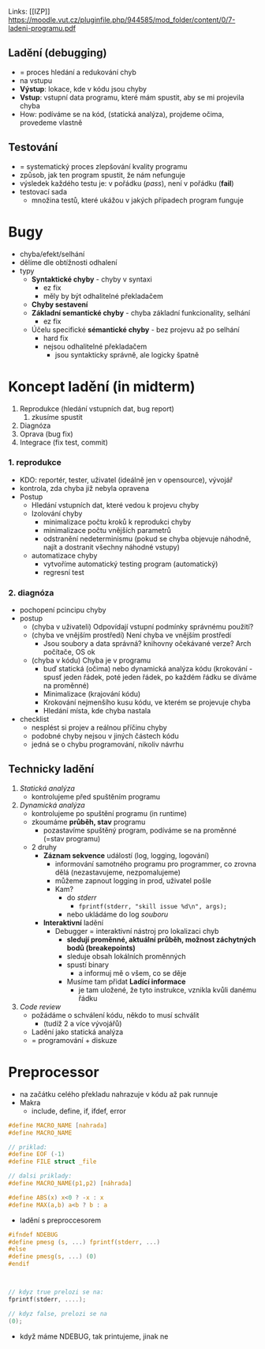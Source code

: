 Links: [[IZP]]
https://moodle.vut.cz/pluginfile.php/944585/mod_folder/content/0/7-ladeni-programu.pdf

## Ladění (debugging)
- = proces hledání a redukování chyb
- na vstupu
- **Výstup**: lokace, kde v kódu jsou chyby
- **Vstup**: vstupní data programu, které mám spustit, aby se mi projevila chyba
- How: podíváme se na kód, (statická analýza), projdeme očima, provedeme vlastně

## Testování
- = systematický proces zlepšování kvality programu
- způsob, jak ten program spustit, že nám nefunguje
- výsledek každého testu je: v pořádku (*pass*), není v pořádku (**fail**)
- testovací sada
	- množina testů, které ukážou v jakých případech program funguje

# Bugy
- chyba/efekt/selhání
- dělíme dle obtížnosti odhalení
- typy
	- **Syntaktické chyby** - chyby v syntaxi
		- ez fix
		- měly by být odhalitelné překladačem
	- **Chyby sestavení**
	- **Základní semantické chyby** - chyba základní funkcionality, selhání
		- ez fix
	- Účelu specifické **sémantické chyby** - bez projevu až po selhání
		- hard fix
		- nejsou odhalitelné překladačem
			- jsou syntakticky správně, ale logicky špatně
# Koncept ladění (in midterm)
1. Reprodukce (hledání vstupních dat, bug report)
	1. zkusíme spustit
2. Diagnóza 
3. Oprava (bug fix)
4. Integrace (fix test, commit)

### 1. reprodukce
- KDO: reportér, tester, uživatel (ideálně jen v opensource), vývojář
- kontrola, zda chyba již nebyla opravena
- Postup
	- Hledání vstupních dat, které vedou k projevu chyby
	- Izolování chyby
		- minimalizace počtu kroků k reprodukci chyby
		- minimalizace počtu vnějších parametrů
		- odstranění nedeterminismu (pokud se chyba objevuje náhodně, najít a dostranit všechny náhodné vstupy)
	- automatizace chyby
		- vytvoříme automatický testing program (automatický)
		- regresní test 
### 2. diagnóza
- pochopení pcincipu chyby
- postup
	- (chyba v uživateli) Odpovídají vstupní podmínky správnému použití?
	- (chyba ve vnějším prostředí) Není chyba ve vnějším prostředí
		- Jsou soubory a data správná? knihovny očekávané verze? Arch počítače, OS ok
	- (chyba v kódu) Chyba je v programu
		- buď statická (očima) nebo dynamická analýza kódu (krokování - spusť jeden řádek, poté jeden řádek, po každém řádku se díváme na proměnné)
		- Minimalizace (krajování kódu)
		- Krokování nejmenšího kusu kódu, ve kterém se projevuje chyba
		- Hledání místa, kde chyba nastala
- checklist
	- nesplést si projev a reálnou příčinu chyby
	- podobné chyby nejsou v jiných částech kódu
	- jedná se o chybu programování, nikoliv návrhu

## Technicky ladění
1. *Statická analýza*
	- kontrolujeme před spuštěním programu
2. *Dynamická analýza*
	- kontrolujeme po spuštění programu (in runtime)
	- zkoumáme **průběh, stav** programu
		- pozastavíme spuštěný program, podíváme se na proměnné (=stav programu)
	- 2 druhy
		- **Záznam sekvence** událostí (log, logging, logování)
			- informování samotného programu pro programmer, co zrovna dělá (nezastavujeme, nezpomalujeme)
			- můžeme zapnout logging in prod, uživatel pošle
			- Kam?
				- do *stderr*
					- `fprintf(stderr, "skill issue %d\n", args);`
				- nebo ukládáme do log *souboru*
		- **Interaktivní** ladění
			- Debugger = interaktivní nástroj pro lokalizaci chyb
				- **sledují proměnné, aktuální průběh, možnost záchytných bodů (breakepoints)**
				- sleduje obsah lokálních proměnných
				- spustí binary
					- a informuj mě o všem, co se děje
				- Musíme tam přidat **Ladící informace**
					- je tam uložené, že tyto instrukce, vznikla kvůli danému řádku
1. *Code review*
	- požádáme o schválení kódu, někdo to musí schválit
		- (tudíž 2 a více vývojářů)
	- Ladění jako statická analýza
	- = programování + diskuze

# Preprocessor
- na začátku celého překladu nahrazuje v kódu až pak runnuje
- Makra
	- include, define, if, ifdef, error
```c
#define MACRO_NAME [nahrada]
#define MACRO_NAME

// priklad:
#define EOF (-1)
#define FILE struct _file

// dalsi priklady:
#define MACRO_NAME(p1,p2) [náhrada]

#define ABS(x) x<0 ? -x : x
#define MAX(a,b) a<b ? b : a
```

- ladění s preproccesorem
```c
#ifndef NDEBUG
#define pmesg (s, ...) fprintf(stderr, ...)
#else
#define pmesg(s, ...) (0)
#endif



// kdyz true prelozi se na:
fprintf(stderr, ....);

// kdyz false, prelozi se na
(0);
```
- když máme NDEBUG, tak printujeme, jinak ne

